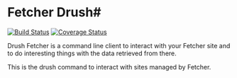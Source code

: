 # Fetcher Drush#

[![Build Status](https://travis-ci.org/tizzo/fetcher.png?branch=7.x-1.x)](https://travis-ci.org/tizzo/fetcher)
[![Coverage Status](https://coveralls.io/repos/tizzo/fetcher/badge.png?branch=7.x-1.x)](https://coveralls.io/r/tizzo/fetcher?branch=7.x-1.x)

Drush Fetcher is a command line client to interact with your Fetcher site and to do interesting things with the data retrieved from there.

This is the drush command to interact with sites managed by Fetcher.
